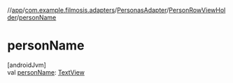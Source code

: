 //[app](../../../../index.md)/[com.example.filmosis.adapters](../../index.md)/[PersonasAdapter](../index.md)/[PersonRowViewHolder](index.md)/[personName](person-name.md)

# personName

[androidJvm]\
val [personName](person-name.md): [TextView](https://developer.android.com/reference/kotlin/android/widget/TextView.html)
